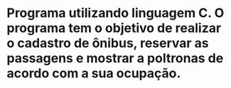# Programa utilizando linguagem C. O programa tem o objetivo de realizar o cadastro de ônibus, reservar as passagens e mostrar a poltronas de acordo com a sua ocupação.
